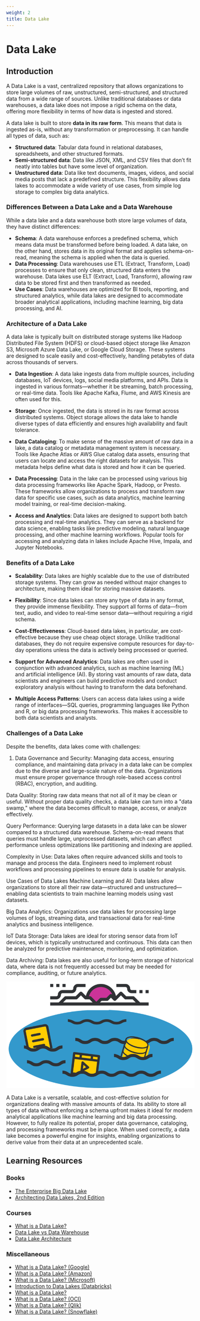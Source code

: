 ```yaml
---
weight: 2
title: Data Lake
---
```


# Data Lake

## Introduction
A Data Lake is a vast, centralized repository that allows organizations to store large volumes of raw, unstructured, semi-structured, and structured data from a wide range of sources. Unlike traditional databases or data warehouses, a data lake does not impose a rigid schema on the data, offering more flexibility in terms of how data is ingested and stored.

A data lake is built to store **data in its raw form**. This means that data is ingested as-is, without any transformation or preprocessing. It can handle all types of data, such as:

- **Structured data**: Tabular data found in relational databases, spreadsheets, and other structured formats.
- **Semi-structured data**: Data like JSON, XML, and CSV files that don’t fit neatly into tables but have some level of organization.
- **Unstructured data**: Data like text documents, images, videos, and social media posts that lack a predefined structure.
This flexibility allows data lakes to accommodate a wide variety of use cases, from simple log storage to complex big data analytics.

### Differences Between a Data Lake and a Data Warehouse
While a data lake and a data warehouse both store large volumes of data, they have distinct differences:

- **Schema**: A data warehouse enforces a predefined schema, which means data must be transformed before being loaded. A data lake, on the other hand, stores data in its original format and applies schema-on-read, meaning the schema is applied when the data is queried.
- **Data Processing**: Data warehouses use ETL (Extract, Transform, Load) processes to ensure that only clean, structured data enters the warehouse. Data lakes use ELT (Extract, Load, Transform), allowing raw data to be stored first and then transformed as needed.
- **Use Cases**: Data warehouses are optimized for BI tools, reporting, and structured analytics, while data lakes are designed to accommodate broader analytical applications, including machine learning, big data processing, and AI.

### Architecture of a Data Lake
A data lake is typically built on distributed storage systems like Hadoop Distributed File System (HDFS) or cloud-based object storage like Amazon S3, Microsoft Azure Data Lake, or Google Cloud Storage. These systems are designed to scale easily and cost-effectively, handling petabytes of data across thousands of servers.

- **Data Ingestion**: A data lake ingests data from multiple sources, including databases, IoT devices, logs, social media platforms, and APIs. Data is ingested in various formats—whether it be streaming, batch processing, or real-time data. Tools like Apache Kafka, Flume, and AWS Kinesis are often used for this.

- **Storage**: Once ingested, the data is stored in its raw format across distributed systems. Object storage allows the data lake to handle diverse types of data efficiently and ensures high availability and fault tolerance.

- **Data Cataloging**: To make sense of the massive amount of raw data in a lake, a data catalog or metadata management system is necessary. Tools like Apache Atlas or AWS Glue catalog data assets, ensuring that users can locate and access the right datasets for analysis. This metadata helps define what data is stored and how it can be queried.

- **Data Processing**: Data in the lake can be processed using various big data processing frameworks like Apache Spark, Hadoop, or Presto. These frameworks allow organizations to process and transform raw data for specific use cases, such as data analytics, machine learning model training, or real-time decision-making.

- **Access and Analytics**: Data lakes are designed to support both batch processing and real-time analytics. They can serve as a backend for data science, enabling tasks like predictive modeling, natural language processing, and other machine learning workflows. Popular tools for accessing and analyzing data in lakes include Apache Hive, Impala, and Jupyter Notebooks.

### Benefits of a Data Lake

- **Scalability**: Data lakes are highly scalable due to the use of distributed storage systems. They can grow as needed without major changes to architecture, making them ideal for storing massive datasets.

- **Flexibility**: Since data lakes can store any type of data in any format, they provide immense flexibility. They support all forms of data—from text, audio, and video to real-time sensor data—without requiring a rigid schema.

- **Cost-Effectiveness**: Cloud-based data lakes, in particular, are cost-effective because they use cheap object storage. Unlike traditional databases, they do not require expensive compute resources for day-to-day operations unless the data is actively being processed or queried.

- **Support for Advanced Analytics**: Data lakes are often used in conjunction with advanced analytics, such as machine learning (ML) and artificial intelligence (AI). By storing vast amounts of raw data, data scientists and engineers can build predictive models and conduct exploratory analysis without having to transform the data beforehand.

- **Multiple Access Patterns**: Users can access data lakes using a wide range of interfaces—SQL queries, programming languages like Python and R, or big data processing frameworks. This makes it accessible to both data scientists and analysts.

### Challenges of a Data Lake
Despite the benefits, data lakes come with challenges:

1. Data Governance and Security: Managing data access, ensuring compliance, and maintaining data privacy in a data lake can be complex due to the diverse and large-scale nature of the data. Organizations must ensure proper governance through role-based access control (RBAC), encryption, and auditing.

Data Quality: Storing raw data means that not all of it may be clean or useful. Without proper data quality checks, a data lake can turn into a "data swamp," where the data becomes difficult to manage, access, or analyze effectively.

Query Performance: Querying large datasets in a data lake can be slower compared to a structured data warehouse. Schema-on-read means that queries must handle large, unprocessed datasets, which can affect performance unless optimizations like partitioning and indexing are applied.

Complexity in Use: Data lakes often require advanced skills and tools to manage and process the data. Engineers need to implement robust workflows and processing pipelines to ensure data is usable for analysis.

Use Cases of Data Lakes
Machine Learning and AI: Data lakes allow organizations to store all their raw data—structured and unstructured—enabling data scientists to train machine learning models using vast datasets.

Big Data Analytics: Organizations use data lakes for processing large volumes of logs, streaming data, and transactional data for real-time analytics and business intelligence.

IoT Data Storage: Data lakes are ideal for storing sensor data from IoT devices, which is typically unstructured and continuous. This data can then be analyzed for predictive maintenance, monitoring, and optimization.

Data Archiving: Data lakes are also useful for long-term storage of historical data, where data is not frequently accessed but may be needed for compliance, auditing, or future analytics.


![Data Lake](datalake.png)

A Data Lake is a versatile, scalable, and cost-effective solution for organizations dealing with massive amounts of data. Its ability to store all types of data without enforcing a schema upfront makes it ideal for modern analytical applications like machine learning and big data processing. However, to fully realize its potential, proper data governance, cataloging, and processing frameworks must be in place. When used correctly, a data lake becomes a powerful engine for insights, enabling organizations to derive value from their data at an unprecedented scale.



## Learning Resources

### Books
- [The Enterprise Big Data Lake](https://www.oreilly.com/library/view/architecting-data-lakes/9781492033004/)
- [Architecting Data Lakes, 2nd Edition](https://www.oreilly.com/library/view/architecting-data-lakes/9781492033004/)



### Courses
- [What is a Data Lake?](https://www.youtube.com/watch?v=LxcH6z8TFpI&pp=ygUJZGF0YSBsYWtl)
- [Data Lake vs Data Warehouse](https://www.youtube.com/watch?v=AwbKwcw7bgg&pp=ygUJZGF0YSBsYWtl)
- [Data Lake Architecture](https://www.youtube.com/watch?v=1x0uJzMd1Pg&pp=ygUJZGF0YSBsYWtl)


### Miscellaneous
- [What is a Data Lake? (Google)](https://cloud.google.com/learn/what-is-a-data-lake)
- [What is a Data Lake? (Amazon)](https://aws.amazon.com/what-is/data-lake/)
- [What is a Data Lake? (Microsoft)](https://azure.microsoft.com/en-gb/resources/cloud-computing-dictionary/what-is-a-data-lake)
- [Introduction to Data Lakes (Databricks)](https://www.databricks.com/discover/data-lakes)
- [What is a Data Lake?](https://www.oracle.com/uk/big-data/data-lake/what-is-data-lake/)
- [What is a Data Lake? (OCI)](https://www.oracle.com/uk/big-data/data-lake/what-is-data-lake/)
- [What is a Data Lake? (Qlik)](https://www.qlik.com/us/data-lake)
- [What is a Data Lake? (Snowflake)](https://www.snowflake.com/guides/what-data-lake/)


